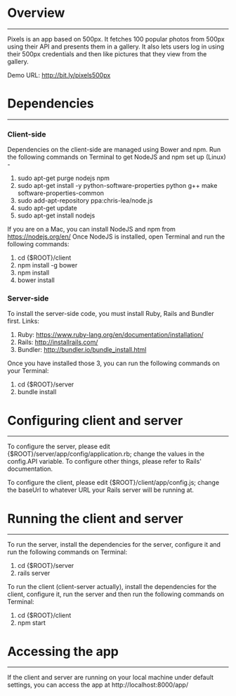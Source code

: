 # Overview
-------------------------

Pixels is an app based on 500px. It fetches 100 popular photos from 500px using their API and presents them in a gallery.
It also lets users log in using their 500px credentials and then like pictures that they view from the gallery.

Demo URL: http://bit.ly/pixels500px

# Dependencies
-------------------------

### Client-side

Dependencies on the client-side are managed using Bower and npm.
Run the following commands on Terminal to get NodeJS and npm set up (Linux) -
  1. sudo apt-get purge nodejs npm
  2. sudo apt-get install -y python-software-properties python g++ make software-properties-common
  3. sudo add-apt-repository ppa:chris-lea/node.js
  4. sudo apt-get update
  5. sudo apt-get install nodejs

If you are on a Mac, you can install NodeJS and npm from https://nodejs.org/en/
Once NodeJS is installed, open Terminal and run the following commands:
  1. cd {$ROOT}/client
  2. npm install -g bower
  3. npm install
  4. bower install

### Server-side
To install the server-side code, you must install Ruby, Rails and Bundler first.
Links:
  1. Ruby: https://www.ruby-lang.org/en/documentation/installation/
  2. Rails: http://installrails.com/
  3. Bundler: http://bundler.io/bundle_install.html

Once you have installed those 3, you can run the following commands on your Terminal:
  1. cd {$ROOT}/server
  2. bundle install

# Configuring client and server
-------------------------
To configure the server, please edit {$ROOT}/server/app/config/application.rb; change the values in the config.API variable. To configure other things, please refer to Rails' documentation.

To configure the client, please edit {$ROOT}/client/app/config.js; change the baseUrl to whatever URL your Rails server will be running at.


# Running the client and server
-------------------------
To run the server, install the dependencies for the server, configure it and run the following commands on Terminal:

  1. cd {$ROOT}/server
  2. rails server

To run the client (client-server actually), install the dependencies for the client, configure it, run the server and then run the following commands on Terminal:

  1. cd {$ROOT}/client
  2. npm start

# Accessing the app
-------------------------
If the client and server are running on your local machine under default settings, you can access the app at http://localhost:8000/app/
